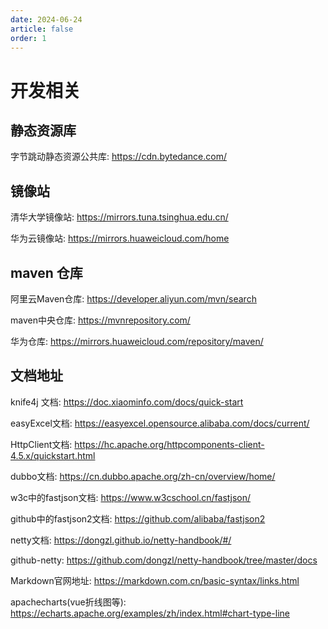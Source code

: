 ```yaml
---
date: 2024-06-24
article: false
order: 1
---
```

# 开发相关

## 静态资源库

字节跳动静态资源公共库: <https://cdn.bytedance.com/>

## 镜像站

清华大学镜像站:  <https://mirrors.tuna.tsinghua.edu.cn/>

华为云镜像站: <https://mirrors.huaweicloud.com/home>

## maven 仓库

阿里云Maven仓库: <https://developer.aliyun.com/mvn/search>

maven中央仓库: <https://mvnrepository.com/>

华为仓库: <https://mirrors.huaweicloud.com/repository/maven/>

## 文档地址

knife4j 文档:   <https://doc.xiaominfo.com/docs/quick-start>

easyExcel文档:  <https://easyexcel.opensource.alibaba.com/docs/current/>

HttpClient文档: <https://hc.apache.org/httpcomponents-client-4.5.x/quickstart.html>

dubbo文档: <https://cn.dubbo.apache.org/zh-cn/overview/home/>

w3c中的fastjson文档: <https://www.w3cschool.cn/fastjson/>

github中的fastjson2文档: <https://github.com/alibaba/fastjson2>

netty文档: <https://dongzl.github.io/netty-handbook/#/>

github-netty: <https://github.com/dongzl/netty-handbook/tree/master/docs>

Markdown官网地址: <https://markdown.com.cn/basic-syntax/links.html>

apachecharts(vue折线图等): <https://echarts.apache.org/examples/zh/index.html#chart-type-line>
